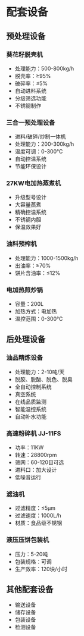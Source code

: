 # 配套设备

## 预处理设备

### 葵花籽脱壳机
- 处理能力：500-800kg/h
- 脱壳率：≥95%
- 破碎率：≤5%
- 自动进料系统
- 分级筛选功能
- 不锈钢制作

### 三合一预处理设备
- 进料/破碎/炒制一体机
- 处理能力：200-300kg/h
- 温度可调：0-300℃
- 自动控温系统
- 节能环保设计

### 27KW电加热蒸煮机
- 升级型号设计
- 大容量蒸煮
- 精确控温系统
- 不锈钢内胆
- 保温效果好

### 油料预榨机
- 处理能力：1000-1500kg/h
- 出油率：≥70%
- 饼片含油率：≤12%

### 电加热煎炒锅
- 容量：200L
- 加热方式：电加热
- 温控范围：0-300℃

## 后处理设备

### 油品精炼设备
- 处理能力：2-10吨/天
- 脱胶、脱酸、脱色、脱臭
- 全自动控制系统
- 真空系统
- 在线品质监测
- 智能温控系统
- 自动补水功能

### 高速粉碎机 JJ-11FS
- 功率：11KW
- 转速：28800rpm
- 筛网：60-120目可选
- 进料口：加大设计
- 低噪音运行

### 滤油机
- 过滤精度：≤5μm
- 过滤速度：1000L/h
- 材质：食品级不锈钢

### 液压压饼包装机
- 压力：5-20吨
- 包装规格：可调
- 生产效率：120块/小时

## 其他配套设备

- 输送设备
- 储存设备
- 包装设备
- 检测设备
